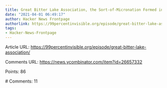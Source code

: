 ```yaml
---
title: Great Bitter Lake Association, the Sort-of-Micronation Formed in the Suez Canal
date: "2021-04-01 06:49:17"
author: Hacker News Frontpage
authorlink: https://99percentinvisible.org/episode/great-bitter-lake-association/
tags:
- Hacker-News-Frontpage
---
```


<p>Article URL: <a href="https://99percentinvisible.org/episode/great-bitter-lake-association/">https://99percentinvisible.org/episode/great-bitter-lake-association/</a></p>
<p>Comments URL: <a href="https://news.ycombinator.com/item?id=26657332">https://news.ycombinator.com/item?id=26657332</a></p>
<p>Points: 86</p>
<p># Comments: 11</p>
